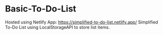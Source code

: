 # Basic-To-Do-List
Hosted using Netlify App: https://simplified-to-do-list.netlify.app/
Simplified To-Do List using LocalStorageAPI to store list items.
